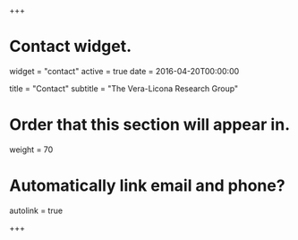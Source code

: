 +++
# Contact widget.
widget = "contact"
active = true
date = 2016-04-20T00:00:00

title = "Contact"
subtitle = "The Vera-Licona Research Group"

# Order that this section will appear in.
weight = 70

# Automatically link email and phone?
autolink = true

+++

